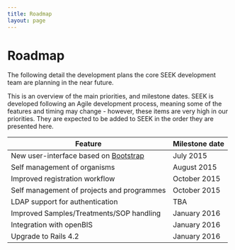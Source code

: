 ```yaml
---
title: Roadmap
layout: page
---
```


# Roadmap

The following detail the development plans the core SEEK development team are planning in the near future.

This is an overview of the main priorities, and milestone dates. SEEK is developed following an Agile development process, meaning some of the features
and timing may change - however, these items are very high in our priorities. They are expected to be added to SEEK in the order they are presented here.



| Feature | Milestone date |
| --- | --- |
| New user-interface based on [Bootstrap](http://getbootstrap.com) | July 2015  |
| Self management of organisms | August 2015  |
| Improved registration workflow | October 2015  |
| Self management of projects and programmes | October 2015  |
| LDAP support for authentication | TBA  |
| Improved Samples/Treatments/SOP handling | January 2016  |
| Integration with openBIS | January 2016  |
| Upgrade to Rails 4.2 | January 2016  |
